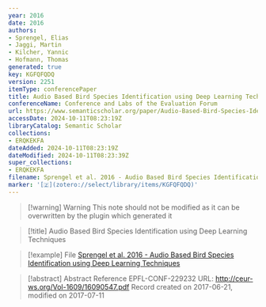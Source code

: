 ```yaml
---
year: 2016
date: 2016
authors:
- Sprengel, Elias
- Jaggi, Martin
- Kilcher, Yannic
- Hofmann, Thomas
generated: true
key: KGFQFQDQ
version: 2251
itemType: conferencePaper
title: Audio Based Bird Species Identification using Deep Learning Techniques
conferenceName: Conference and Labs of the Evaluation Forum
url: https://www.semanticscholar.org/paper/Audio-Based-Bird-Species-Identification-using-Deep-Sprengel-Jaggi/42ffd303b6a8373300a965da4327439575d23131
accessDate: 2024-10-11T08:23:19Z
libraryCatalog: Semantic Scholar
collections:
- ERQKEKFA
dateAdded: 2024-10-11T08:23:19Z
dateModified: 2024-10-11T08:23:39Z
super_collections:
- ERQKEKFA
filename: Sprengel et al. 2016 - Audio Based Bird Species Identification using Deep Learning Techniques
marker: '[🇿](zotero://select/library/items/KGFQFQDQ)'
---
```



 > 
 > \[!warning\] Warning
 > This note should not be modified as it can be overwritten by the plugin which generated it

 > 
 > \[!title\] Audio Based Bird Species Identification using Deep Learning Techniques

 > 
 > \[!example\] File
 > [Sprengel et al. 2016 - Audio Based Bird Species Identification using Deep Learning Techniques](Sprengel%20et%20al.%202016%20-%20Audio%20Based%20Bird%20Species%20Identification%20using%20Deep%20Learning%20Techniques.pdf)

 > 
 > \[!abstract\] Abstract
 > Reference EPFL-CONF-229232 URL: http://ceur-ws.org/Vol-1609/16090547.pdf Record created on 2017-06-21, modified on 2017-07-11
